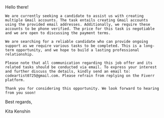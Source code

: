 Hello there!

```We are currently seeking a candidate to assist us with creating multiple Gmail accounts. The task entails creating Gmail accounts using the provided email addresses. Additionally, we require these accounts to be phone verified. The price for this task is negotiable and we are open to discussing the payment terms.```

```We are searching for a reliable candidate who can provide ongoing support as we require various tasks to be completed. This is a long-term opportunity, and we hope to build a lasting professional relationship.```

```Please note that all communication regarding this job offer and its related tasks should be conducted via email. To express your interest and further discuss the details, kindly send an email to: codeartist0725@gmail.com. Please refrain from replying on the Fiverr platform.```

```Thank you for considering this opportunity. We look forward to hearing from you soon!```

Best regards,

Kita Kenshin
